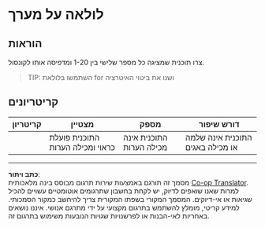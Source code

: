 <!--
CO_OP_TRANSLATOR_METADATA:
{
  "original_hash": "8b2381170bd0fd2870f5889bb8620f02",
  "translation_date": "2025-08-27T20:17:15+00:00",
  "source_file": "2-js-basics/4-arrays-loops/assignment.md",
  "language_code": "he"
}
-->
# לולאה על מערך

## הוראות

צרו תוכנית שמציגה כל מספר שלישי בין 1-20 ומדפיסה אותו לקונסול.

> TIP: השתמשו בלולאת for ושנו את ביטוי האיטרציה

## קריטריונים

| קריטריון | מצטיין                                | מספק                     | דורש שיפור                     |
| -------- | ------------------------------------- | ------------------------ | ------------------------------ |
|          | התוכנית פועלת כראוי ומכילה הערות      | התוכנית אינה מכילה הערות | התוכנית אינה שלמה או מכילה באגים |

---

**כתב ויתור**:  
מסמך זה תורגם באמצעות שירות תרגום מבוסס בינה מלאכותית [Co-op Translator](https://github.com/Azure/co-op-translator). למרות שאנו שואפים לדיוק, יש לקחת בחשבון שתרגומים אוטומטיים עשויים להכיל שגיאות או אי-דיוקים. המסמך המקורי בשפתו המקורית צריך להיחשב כמקור הסמכותי. למידע קריטי, מומלץ להשתמש בתרגום מקצועי על ידי מתרגם אנושי. איננו נושאים באחריות לאי-הבנות או לפרשנויות שגויות הנובעות משימוש בתרגום זה.